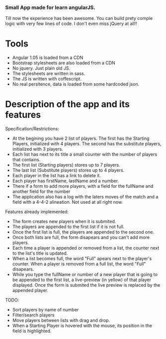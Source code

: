 ### Small App made for learn angularJS.

Till now the experience has been awesome. You can build prety comple logic
with very few lines of code.
I don't even miss jQuery at all!!

# Tools

* Angular 1.05 is loaded from a CDN
* Bootstrap stylesheets are also loaded from a CDN
* No jquery. Just plain old JS.
* The stylesheets are written in sass.
* The JS is written with coffescript.
* No real persitence, data is loaded from some hardcoded json.

# Description of the app and its features

Specification/Restrictions:

* At the begining you have 2 list of players.
  The first has the Starting Players, initialized with 4 players.
  The second has the substitute players, initialized with 3 players.
* Each list has next to its title a small counter with the number of
  players that contains.
* The first list (Starting players) stores up to 7 players.
* The last list (Substitute players) stores up to 4 players.
* Each player in the list has a link to delete it.
* Each player has firstName, lastName and a number.
* There if a form to add more players, with a field for the fullName
  and another field for the number
* The application also has a log with the laters moves of the match
  and a field with a 4-4-2 alineation. Not used at all right now.

Features already implemented:

* The form creates new players when it is submited.
* The players are appended to the first list if it is not full.
* Once the first list is full, the players are appended to the second one.
* Once both lists are full, the form disapears and you can't add more players.
* Each time a player is appended or removed from a list, the counter next to the
  list's title is updated.
* When a list becomes full, the word "Full" apears next to the player's counter.
  When a player is removed from a full list, the word "Full" disapears.
* While you type the fullName or number of a new player that is going to be appended
  to the first list, a live-preview (in yellow) of that player displayed.
  Once the form is submited the live preview is replaced by the appended player.

TODO:

* Sort players by name of number
* Filter/search players
* Move players between lists with drag and drop.
* When a Starting Player is hovered with the mouse, its position in the field is highlighted.


